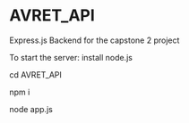 # AVRET_API
Express.js Backend for the capstone 2 project

To start the server:
install node.js

cd AVRET_API

npm i 

node app.js
